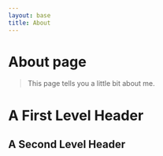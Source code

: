 ```yaml
---
layout: base
title: About
---
```


# About page

>This page tells you a little bit about me.

A First Level Header
====================

A Second Level Header
---------------------
